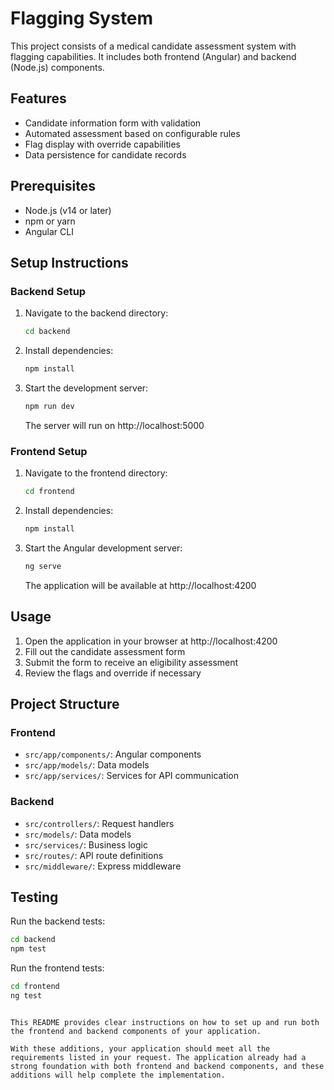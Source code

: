 # Flagging System

This project consists of a medical candidate assessment system with flagging capabilities. It includes both frontend (Angular) and backend (Node.js) components.

## Features

- Candidate information form with validation
- Automated assessment based on configurable rules
- Flag display with override capabilities
- Data persistence for candidate records

## Prerequisites

- Node.js (v14 or later)
- npm or yarn
- Angular CLI

## Setup Instructions

### Backend Setup

1. Navigate to the backend directory:
   ```bash
   cd backend
   ```

2. Install dependencies:
   ```bash
   npm install
   ```

3. Start the development server:
   ```bash
   npm run dev
   ```
   The server will run on http://localhost:5000

### Frontend Setup

1. Navigate to the frontend directory:
   ```bash
   cd frontend
   ```

2. Install dependencies:
   ```bash
   npm install
   ```

3. Start the Angular development server:
   ```bash
   ng serve
   ```
   The application will be available at http://localhost:4200

## Usage

1. Open the application in your browser at http://localhost:4200
2. Fill out the candidate assessment form
3. Submit the form to receive an eligibility assessment
4. Review the flags and override if necessary

## Project Structure

### Frontend
- `src/app/components/`: Angular components
- `src/app/models/`: Data models
- `src/app/services/`: Services for API communication

### Backend
- `src/controllers/`: Request handlers
- `src/models/`: Data models
- `src/services/`: Business logic
- `src/routes/`: API route definitions
- `src/middleware/`: Express middleware

## Testing

Run the backend tests:
```bash
cd backend
npm test
```

Run the frontend tests:
```bash
cd frontend
ng test
```
```

This README provides clear instructions on how to set up and run both the frontend and backend components of your application.

With these additions, your application should meet all the requirements listed in your request. The application already had a strong foundation with both frontend and backend components, and these additions will help complete the implementation.